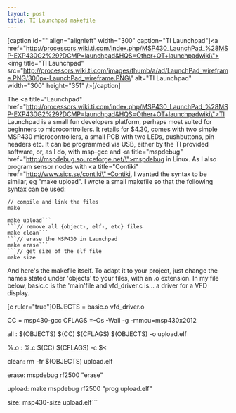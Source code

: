 ```yaml
---
layout: post
title: TI Launchpad makefile
---
```


[caption id=\"\" align=\"alignleft\" width=\"300\" caption=\"TI Launchpad\"]<a href=\"http://processors.wiki.ti.com/index.php/MSP430_LaunchPad_%28MSP-EXP430G2%29?DCMP=launchpad&HQS=Other+OT+launchpadwiki\"><img title=\"TI Launchpad\" src=\"http://processors.wiki.ti.com/images/thumb/a/ad/LaunchPad_wireframe.PNG/300px-LaunchPad_wireframe.PNG\" alt=\"TI Launchpad\" width=\"300\" height=\"351\" /></a>[/caption]

The <a title=\"Launchpad\" href=\"http://processors.wiki.ti.com/index.php/MSP430_LaunchPad_%28MSP-EXP430G2%29?DCMP=launchpad&HQS=Other+OT+launchpadwiki\">TI Launchpad</a> is a small fun developers platform, perhaps most suited for beginners to microcontrollers. It retails for $4.30, comes with two simple MSP430 microcontrollers, a small PCB with two LEDs, pushbuttons, pin headers etc. It can be programmed via USB, either by the TI provided software, or, as I do, with msp-gcc and <a title=\"mspdebug\" href=\"http://mspdebug.sourceforge.net/\">mspdebug</a> in Linux. As I also program sensor nodes with <a title=\"Contiki\" href=\"http://www.sics.se/contiki\">Contiki</a>, I wanted the syntax to be similar, eg \"make upload\". I wrote a small makefile so that the following syntax can be used:
```
// compile and link the files
make
```
```// compile and upload to Launchpad
make upload```
```// remove all {object-, elf-, etc} files
make clean```
```// erase the MSP430 in Launchpad
make erase```
```// get size of the elf file
make size
```
And here\'s the makefile itself. To adapt it to your project, just change the names stated under \'objects\' to your files, with an .o extension. In my file below, basic.c is the \'main\'file and vfd_driver.c is... a driver for a VFD display.

[c ruler=\"true\"]OBJECTS = basic.o vfd_driver.o

CC = msp430-gcc
CFLAGS =-Os -Wall -g -mmcu=msp430x2012

all : $(OBJECTS)
	$(CC) $(CFLAGS) $(OBJECTS) -o upload.elf

%.o : %.c
	$(CC) $(CFLAGS) -c $<

clean:
	rm -fr $(OBJECTS) upload.elf

erase:
	mspdebug rf2500 "erase"

upload:
	make
	mspdebug rf2500 "prog upload.elf"

size:
	msp430-size upload.elf```